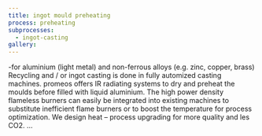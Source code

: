 ```yaml
---
title: ingot mould preheating
process: preheating
subprocesses:
  - ingot-casting
gallery:
---
```


-for aluminium (light metal) and non-ferrous alloys (e.g. zinc, copper, brass)  Recycling and / or ingot casting is done in fully automized casting machines. promeos offers IR radiating systems to dry and preheat the moulds before filled with liquid aluminium. The high power density flameless burners can easily be integrated into existing machines to substitute  inefficient flame burners or to boost the temperature for process optimization. We design heat – process upgrading for more quality and les CO2. …

